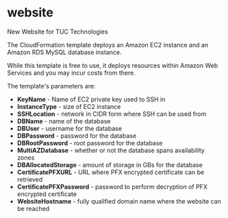 # website
New Website for TUC Technologies

The CloudFormation template deploys an Amazon EC2 instance and an Amazon RDS MySQL database instance.

While this template is free to use, it deploys resources within Amazon Web Services and you may incur costs from there.

The template's parameters are:
* **KeyName** - Name of EC2 private key used to SSH in
* **InstanceType** - size of EC2 instance
* **SSHLocation** - network in CIDR form where SSH can be used from
* **DBName** - name of the database
* **DBUser** - username for the database
* **DBPassword** - password for the database
* **DBRootPassword** - root password for the database
* **MultiAZDatabase** - whether or not the database spans availability zones
* **DBAllocatedStorage** - amount of storage in GBs for the database
* **CertificatePFXURL** - URL where PFX encrypted certificate can be retrieved
* **CertificatePFXPassword** - password to perform decryption of PFX encrypted certificate
* **WebsiteHostname** - fully qualified domain name where the website can be reached

